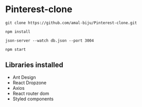 # Pinterest-clone

```git clone https://github.com/amal-biju/Pinterest-clone.git```

```npm install```

```json-server --watch db.json --port 3004```

```npm start```

## Libraries installed
- Ant Design
- React Dropzone
- Axios
- React router dom
- Styled components
